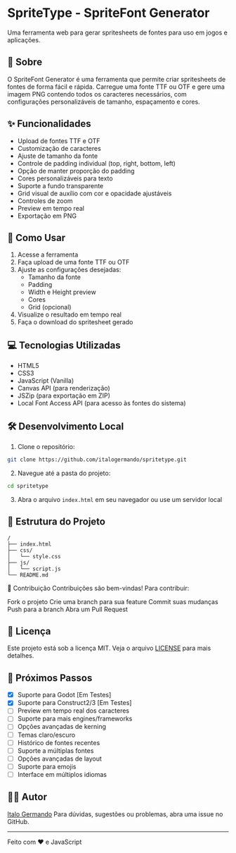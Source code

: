 # SpriteType - SpriteFont Generator

Uma ferramenta web para gerar spritesheets de fontes para uso em jogos e aplicações.

## 🎯 Sobre

O SpriteFont Generator é uma ferramenta que permite criar spritesheets de fontes de forma fácil e rápida. Carregue uma fonte TTF ou OTF e gere uma imagem PNG contendo todos os caracteres necessários, com configurações personalizáveis de tamanho, espaçamento e cores.

## ✨ Funcionalidades

- Upload de fontes TTF e OTF
- Customização de caracteres
- Ajuste de tamanho da fonte
- Controle de padding individual (top, right, bottom, left)
- Opção de manter proporção do padding
- Cores personalizáveis para texto
- Suporte a fundo transparente
- Grid visual de auxílio com cor e opacidade ajustáveis
- Controles de zoom
- Preview em tempo real
- Exportação em PNG

## 🚀 Como Usar

1. Acesse a ferramenta
2. Faça upload de uma fonte TTF ou OTF
3. Ajuste as configurações desejadas:
   - Tamanho da fonte
   - Padding
   - Width e Height preview
   - Cores
   - Grid (opcional)
4. Visualize o resultado em tempo real
5. Faça o download do spritesheet gerado

## 💻 Tecnologias Utilizadas

- HTML5
- CSS3
- JavaScript (Vanilla)
- Canvas API (para renderização)
- JSZip (para exportação em ZIP)
- Local Font Access API (para acesso às fontes do sistema)

## 🛠️ Desenvolvimento Local

1. Clone o repositório:
```bash
git clone https://github.com/italogermando/spritetype.git
```

2. Navegue até a pasta do projeto:
```bash
cd spritetype
```

3. Abra o arquivo `index.html` em seu navegador ou use um servidor local

## 📁 Estrutura do Projeto

```
/
├── index.html
├── css/
│   └── style.css
├── js/
│   └── script.js
└── README.md
```

🤝 Contribuição
Contribuições são bem-vindas! Para contribuir:

Fork o projeto
Crie uma branch para sua feature
Commit suas mudanças
Push para a branch
Abra um Pull Request

## 📝 Licença

Este projeto está sob a licença MIT. Veja o arquivo [LICENSE](LICENSE) para mais detalhes.

## 🚧 Próximos Passos

- [x] Suporte para Godot [Em Testes]
- [x] Suporte para Construct2/3 [Em Testes]
- [ ] Preview em tempo real dos caracteres
- [ ] Suporte para mais engines/frameworks
- [ ] Opções avançadas de kerning
- [ ] Temas claro/escuro
- [ ] Histórico de fontes recentes
- [ ] Suporte a múltiplas fontes
- [ ] Opções avançadas de layout
- [ ] Suporte para emojis
- [ ] Interface em múltiplos idiomas

## 🙋‍♂️ Autor

[Italo Germando](https://github.com/italogermando/)
Para dúvidas, sugestões ou problemas, abra uma issue no GitHub.

---

Feito com ♥ e JavaScript
